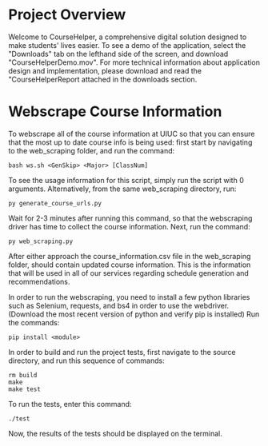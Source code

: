# Project Overview
Welcome to CourseHelper, a comprehensive digital solution designed to make students' lives easier. To see a demo of the application, select the "Downloads" tab
on the lefthand side of the screen, and download "CourseHelperDemo.mov". For more technical information about application design and implementation, please download and 
read the "CourseHelperReport attached in the downloads section.


# Webscrape Course Information
To webscrape all of the course information at UIUC so that you can ensure that the most up to date course info is being used:
first start by navigating to the web_scraping folder, and run the command:
```
bash ws.sh <GenSkip> <Major> [ClassNum]
```
To see the usage information for this script, simply run the script with 0 arguments.
Alternatively, from the same web_scraping directory, run:
```
py generate_course_urls.py
```
Wait for 2-3 minutes after running this command, so that the webscraping driver has time to collect the course information. Next, run the command:
```
py web_scraping.py
```
After either approach the course_information.csv file in the web_scraping folder, should contain updated course information. This is the information that will be used in all of our services regarding schedule generation and recommendations.

In order to run the webscraping, you need to install a few python libraries such as Selenium, requests, and bs4 in order to use the webdriver. (Download the most recent version of python and verify pip is installed) Run the commands:
```
pip install <module>
```

In order to build and run the project tests, first navigate to the source directory, and run this sequence of commands:
```
rm build
make 
make test
```
To run the tests, enter this command:
```
./test
```
Now, the results of the tests should be displayed on the terminal. 
